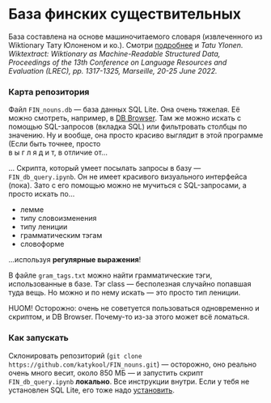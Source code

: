 # База финских существительных

База составлена на основе машиночитаемого словаря (извлеченного из Wiktionary Тату Юлоненом и ко.). Смотри [подробнее](https://kaikki.org/index.html) и *Tatu Ylonen. Wiktextract: Wiktionary as Machine-Readable Structured Data, Proceedings of the 13th Conference on Language Resources and Evaluation (LREC), pp. 1317-1325, Marseille, 20-25 June 2022.*

### Карта репозитория
Файл `FIN_nouns.db` — база данных SQL Lite. Она очень тяжелая. Её можно смотреть, например, в [DB Browser](https://sqlitebrowser.org/dl/). Там же можно искать с помощью SQL-запросов (вкладка SQL) или фильтровать столбцы по значению. Ну и вообще, она просто красиво выглядит в этой программе (Если быть точнее, просто  
в ы г л я д и т, в отличие от...

... Скрипта, который умеет посылать запросы в базу — `FIN_db_query.ipynb`. Он не имеет красивого визуального интерфейса (пока). Зато с его помощью можно не мучиться с SQL-запросами, а просто искать по...

* лемме
* типу словоизменения
* типу лениции
* грамматическим тэгам
* словоформе

...используя **регулярные выражения**!

В файле `gram_tags.txt` можно найти грамматические тэги, использованные в базе. Тэг class — бесполезная случайно попавшая туда вещь. Но можно и по нему искать — это просто тип лениции. 

HUOM! Осторожно: очень не советуется пользоваться одновременно и скриптом, и DB Browser. Почему-то из-за этого может всё ломаться. 

### Как запускать

Склонировать репозиторий (`git clone https://github.com/katykool/FIN_nouns.git`) — осторожно, оно реально очень много весит, около 850 МБ — и запустить скрипт `FIN_db_query.ipynb` **локально**.  Все инструкции внутри. Если у тебя не установлен SQL Lite, его тоже надо [установить](https://www.sqlite.org/download.html).
